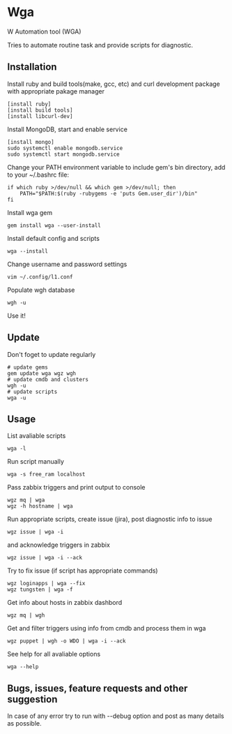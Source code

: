 # Wga

W Automation tool (WGA)

Tries to automate routine task and provide scripts for diagnostic.

## Installation

Install ruby and build tools(make, gcc, etc) and curl development package with appropriate pakage manager
```
[install ruby]
[install build tools]
[install libcurl-dev]
```
Install MongoDB, start and enable service
```
[install mongo]
sudo systemctl enable mongodb.service
sudo systemctl start mongodb.service
```
Change your PATH environment variable to include gem's bin directory, add to your ~/.bashrc file:
```
if which ruby >/dev/null && which gem >/dev/null; then
    PATH="$PATH:$(ruby -rubygems -e 'puts Gem.user_dir')/bin"
fi
```
Install wga gem
```
gem install wga --user-install
```
Install default config and scripts
```
wga --install
```
Change username and password settings
```
vim ~/.config/l1.conf
```
Populate wgh database
```
wgh -u
```
Use it!

## Update
Don't foget to update regularly
```
# update gems
gem update wga wgz wgh
# update cmdb and clusters
wgh -u
# update scripts
wga -u
```

## Usage

List avaliable scripts
```
wga -l
```
Run script manually
```
wga -s free_ram localhost
```
Pass zabbix triggers and print output to console
```
wgz mq | wga
wgz -h hostname | wga
```
Run appropriate scripts, create issue (jira), post diagnostic info to issue
```
wgz issue | wga -i
```
and acknowledge triggers in zabbix
```
wgz issue | wga -i --ack
```
Try to fix issue (if script has appropriate commands)
```
wgz loginapps | wga --fix
wgz tungsten | wga -f
```
Get info about hosts in zabbix dashbord
```
wgz mq | wgh
```
Get and filter triggers using info from cmdb and process them in wga
```
wgz puppet | wgh -o WDO | wga -i --ack
```
See help for all avaliable options
```
wga --help
```

## Bugs, issues, feature requests and other suggestion

In case of any error try to run with --debug option and post as many details as possible.
